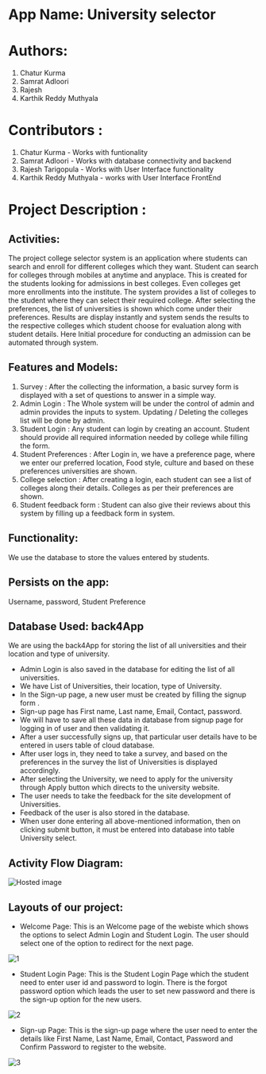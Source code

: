 # App Name: University selector

# Authors:

1) Chatur Kurma
2) Samrat Adloori
3) Rajesh
4) Karthik Reddy Muthyala

# Contributors :

1) Chatur Kurma - Works with funtionality
2) Samrat Adloori - Works with database connectivity and backend 
3) Rajesh Tarigopula - Works with User Interface functionality
4) Karthik Reddy Muthyala - works with User Interface FrontEnd

# Project Description :
## Activities:


The project college selector system is an application where students can search and enroll for different colleges which they want. Student can search for colleges through mobiles at anytime and anyplace. This is created for the students looking for admissions in best colleges. Even colleges get more enrollments into the institute. The system provides a list of colleges to the student where they can select their required college. After selecting the preferences, the list of universities is shown which come under their preferences. Results are display instantly and system sends the results to the respective colleges which student choose for evaluation along with student details. Here Initial procedure for conducting an admission can be automated through system.


## Features and Models:

1.	Survey : After the collecting the information, a basic survey form is displayed with a set of questions to answer in a simple way.
2.	Admin Login : The Whole system will be under the control of admin and admin provides the inputs to system. Updating / Deleting the colleges list will be done by admin.
3.	Student Login : Any student can login by creating an account. Student should provide all required information needed by college while filling the form.
4.	Student Preferences : After Login in, we have a preference page, where we enter our preferred location, Food style, culture and based on these preferences universities are shown.
5.	College selection : After creating a login, each student can see a list of colleges along their details. Colleges as per their preferences are shown.
6.	Student feedback form : Student can also give their reviews about this system by filling up a feedback form in system.


## Functionality: 
We use the database to store the values entered by students.

## Persists on the app:   
Username, password, Student Preference

## Database Used: back4App
  We are using the back4App for storing the list of all universities and their location and type of university.
- Admin Login is also saved in the database for editing the list of all universities.
- We have List of Universities, their location, type of University.
- In the Sign-up page, a new user must be created by filling the signup form .
- Sign-up page has First name, Last name, Email, Contact, password.
- We will have to save all these data in database from signup page for logging in of user and then validating it.
- After a user successfully signs up, that particular user details have to be entered in users table of cloud database.
- After user logs in, they need to take a survey, and based on the preferences in the survey the list of Universities is displayed accordingly.
- After selecting the University, we need to apply for the university through Apply button which directs to the university website.
- The user needs to take the feedback for the site development of Universities.
- Feedback of the user is also stored in the database.
- When user done entering all above-mentioned information, then on clicking submit button, it must be entered into database into table University select.

## Activity Flow Diagram:

![Hosted image](https://github.com/karthikmuthyala/ANDROID_project/blob/master/hdfc.jpg)

## Layouts of our project:
- Welcome Page:
This is an Welcome page of the webiste which shows the options to select Admin Login and Student Login. The user should select one of the option to redirect for the next page.

![1](https://user-images.githubusercontent.com/46695115/68985642-93610f80-07dd-11ea-8c50-25c27e1d6ce6.PNG)

- Student Login Page:
This is the Student Login Page which the student need to enter user id and password to login. There is the forgot password option which leads the user to set new password and there is the sign-up option for the new users.

![2](https://user-images.githubusercontent.com/46695115/68985751-82fd6480-07de-11ea-9e7c-384e7121ca7a.PNG)

- Sign-up Page:
This is the sign-up page where the user need to enter the details like First Name, Last Name, Email, Contact, Password and Confirm Password to register to the website.

![3](https://user-images.githubusercontent.com/46695115/68986009-c5c03c00-07e0-11ea-98a3-e7b0b9a4a61e.PNG)





